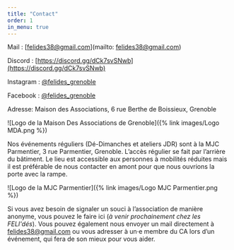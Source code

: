 ```yaml
---
title: "Contact"
order: 1
in_menu: true
---
```

Mail : [felides38@gmail.com](mailto: felides38@gmail.com)

Discord : [https://discord.gg/dCk7svSNwb](https://discord.gg/dCk7svSNwb) 

Instagram : [@felides_grenoble](https://www.instagram.com/felides_grenoble/)

Facebook : [@felides_grenoble](https://www.facebook.com/felides.grenoble)

Adresse: Maison des Associations, 6 rue Berthe de Boissieux, Grenoble

![Logo de la Maison Des Associations de Grenoble]({% link images/Logo MDA.png %})

Nos événements réguliers (Dé-Dimanches et ateliers JDR) sont à la MJC Parmentier, 3 rue Parmentier, Grenoble. L’accès régulier se fait par l’arrière du bâtiment. Le lieu est accessible aux personnes à mobilités réduites mais il est préférable de nous contacter en amont pour que nous ouvrions la porte avec la rampe. 

![Logo de la MJC Parmentier]({% link images/Logo MJC Parmentier.png %})

Si vous avez besoin de signaler un souci à l’association de manière anonyme, vous pouvez le faire ici (*à venir prochainement chez les FELI'dés*). Vous pouvez également nous envoyer un mail directement à [felides38@gmail.com](mailto:felides38@gmail.com) ou vous adresser à un·e membre du CA lors d’un événement, qui fera de son mieux pour vous aider. 